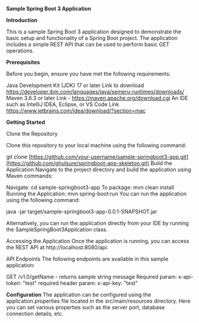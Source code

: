 **Sample Spring Boot 3 Application**

**Introduction**

This is a sample Spring Boot 3 application designed to demonstrate the basic setup and functionality of a Spring Boot project. The application includes a simple REST API that can be used to perform basic GET operations.

**Prerequisites**

Before you begin, ensure you have met the following requirements:

Java Development Kit (JDK) 17 or later Link to download https://developer.ibm.com/languages/java/semeru-runtimes/downloads/
Maven 3.6.3 or later Link - https://maven.apache.org/download.cgi
An IDE such as IntelliJ IDEA, Eclipse, or VS Code Link https://www.jetbrains.com/idea/download/?section=mac

**Getting Started**

Clone the Repository

Clone this repository to your local machine using the following command:

git clone [https://github.com/your-username/sample-springboot3-app.git](https://github.com/ghulsure/springboot-app-skeleton.git)
Build the Application
Navigate to the project directory and build the application using Maven commands:


Navigate: cd sample-springboot3-app
To package: mvn clean install
Running the Application: mvn spring-boot:run 
You can run the application using the following command:

java -jar target/sample-springboot3-app-0.0.1-SNAPSHOT.jar

Alternatively, you can run the application directly from your IDE by running the SampleSpringBoot3Application class.

Accessing the Application
Once the application is running, you can access the REST API at http://localhost:8080/api.

API Endpoints
The following endpoints are available in this sample application:

GET /v1.0/getName - returns sample string message
Required param: x-api-token: "test"
required header param: x-api-key: "test"

**Configuration**
The application can be configured using the application.properties file located in the src/main/resources directory. Here you can set various properties such as the server port, database connection details, etc.
